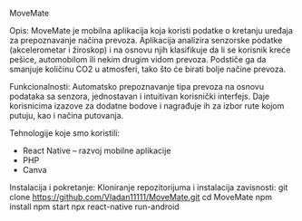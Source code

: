 MoveMate

Opis:
MoveMate je mobilna aplikacija koja koristi podatke o kretanju uređaja za prepoznavanje načina prevoza. Aplikacija analizira senzorske podatke (akcelerometar i žiroskop) i na osnovu njih klasifikuje da li se korisnik kreće pešice, automobilom ili nekim drugim vidom prevoza. Podstiče ga da smanjuje količinu CO2 u atmosferi, tako što će birati bolje načine prevoza.

Funkcionalnosti:
Automatsko prepoznavanje tipa prevoza na osnovu podataka sa senzora, jednostavan i intuitivan korisnički interfejs. Daje korisnicima izazove za dodatne bodove i nagrađuje ih za izbor rute kojom putuju, kao i načina putovanja.

Tehnologije koje smo koristili:
- React Native – razvoj mobilne aplikacije
- PHP
- Canva

Instalacija i pokretanje:
Kloniranje repozitorijuma i instalacija zavisnosti:
git clone https://github.com/Vladan11111/MoveMate.git
cd MoveMate
npm install
npm start
npx react-native run-android
